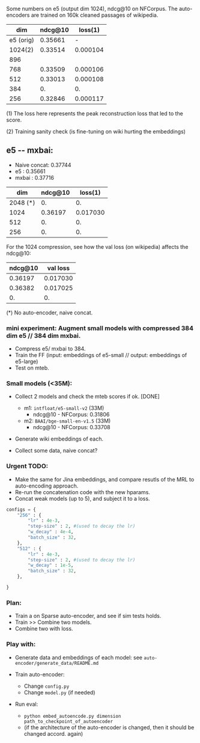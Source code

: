 Some numbers on e5 (output dim 1024), ndcg@10 on NFCorpus. The auto-encoders are trained  on 160k cleaned passages of wikipedia.  

|  dim      | ndcg@10 | loss(1)  |
|-----------|---------|----------|
| e5 (orig) | 0.35661 |    -     |
| 1024(2)   | 0.33514 | 0.000104 |
| 896       |         |          |
| 768       | 0.33509 | 0.000106 |
| 512       | 0.33013 | 0.000108 |
| 384       | 0.      | 0.       |
| 256       | 0.32846 | 0.000117 |


(1) The loss here represents the peak reconstruction loss that led to the score.

(2) Training sanity check (is fine-tuning on wiki hurting the embeddings) 

## e5 -- mxbai:

* Naive concat: 0.37744
* e5          : 0.35661
* mxbai       : 0.37716

|  dim      | ndcg@10 | loss(1)  |
|-----------|---------|----------|
| 2048 (*)  | 0.      | 0. |
| 1024      | 0.36197 | 0.017030 |
| 512       | 0.      | 0. |
| 256       | 0.      | 0. |

For the 1024 compression, see how the val loss (on wikipedia) affects the ndcg@10:

| ndcg@10 | val loss |
|---------|----------|
| 0.36197 | 0.017030 |
| 0.36382 | 0.017025 |
| 0.      | 0.       |

(*) No auto-encoder, naive concat.

### mini experiment: Augment small models with compressed 384 dim e5 // 384 dim mxbai.

* Compress e5/ mxbai to 384.
* Train the FF (input: embeddings of e5-small // output: embeddings of e5-large)
* Test on mteb.

### Small models (<35M):

* Collect 2 models and check the mteb scores if ok.  [DONE]
    * m1: `intfloat/e5-small-v2`  (33M)
        * ndcg@10 - NFCorpus: 0.31806
    * m2: `BAAI/bge-small-en-v1.5`  (33M)
        * ndcg@10 - NFCorpus: 0.33708

* Generate wiki embeddings of each.

* Collect some data, naive concat?

### Urgent TODO:

* Make the same for Jina embeddings, and compare resutls of the MRL to auto-encoding approach.
* Re-run the concatenation code with the new hparams. 
* Concat weak models (up to 5), and subject it to a loss.

```python
configs = {
    "256" : {
        "lr" : 4e-3,
        "step-size" : 2, #(used to decay the lr)  
        "w_decay" : 4e-4,
        "batch_size" : 32,
    },
    "512" : {
        "lr" : 4e-3,
        "step-size" : 2, #(used to decay the lr)  
        "w_decay" : 1e-5,
        "batch_size" : 32,
    },

}
```


### Plan:

* Train a on Sparse auto-encoder, and see if sim tests holds.
* Train >> Combine two models.
* Combine two with loss.

### Play with:

* Generate data and embeddings of each model: see `auto-encoder/generate_data/README.md`

* Train auto-encoder:
    * Change `config.py`
    * Change `model.py` (if needed)

* Run eval:
    * `python embed_autoencode.py dimension  path_to_checkpoint_of_autoencoder`
    * (if the architecture of the auto-encoder is changed, then it should be changed accord. again) 
